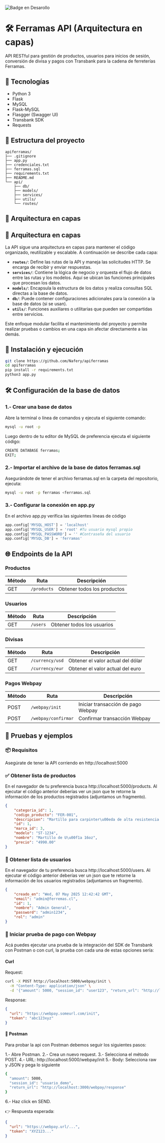 ![Badge en Desarollo](https://img.shields.io/badge/STATUS-EN%20DESAROLLO-green)
# 🛠️ Ferramas API (Arquitectura en capas)

API RESTful para gestión de productos, usuarios para inicios de sesión, conversión de divisa
y pagos con Transbank para la cadena de ferreterías Ferramas. 

## 🚀 Tecnologías

- Python 3
- Flask
- MySQL
- Flask-MySQL
- Flasgger (Swagger UI)
- Transbank SDK
- Requests 

## 📁 Estructura del proyecto
```plaintext
apiferramas/
├── .gitignore
├── app.py
├── credenciales.txt
├── ferramas.sql
├── requirements.txt
├── README.md
└── api/
    ├── db/
    ├── models/
    ├── services/
    ├── utils/
    └── routes/
```

## 🧱 Arquitectura en capas
## 🧱 Arquitectura en capas

La API sigue una arquitectura en capas para mantener el código organizado, reutilizable y escalable. A continuación se describe cada capa:

- **`routes/`**: Define las rutas de la API y maneja las solicitudes HTTP. Se encarga de recibir y enviar respuestas.
- **`services/`**: Contiene la lógica de negocio y orquesta el flujo de datos entre las rutas y los modelos. Aquí se ubican las funciones principales que procesan los datos.
- **`models/`**: Encapsula la estructura de los datos y realiza consultas SQL directas a la base de datos.
- **`db/`**: Puede contener configuraciones adicionales para la conexión a la base de datos (si se usan).
- **`utils/`**: Funciones auxiliares o utilitarias que pueden ser compartidas entre servicios.

Este enfoque modular facilita el mantenimiento del proyecto y permite realizar pruebas o cambios en una capa sin afectar directamente a las demás.



## 🔧 Instalación y ejecución

```bash
git clone https://github.com/Nafery/apiferramas
cd apiferramas
pip install -r requirements.txt
python3 app.py
```

## 🛠️  Configuración de la base de datos
### 1.- Crear una base de datos
Abre la terminal o línea de comandos y ejecuta el siguiente comando:

```bash
mysql -u root -p
```
Luego dentro de tu editor de MySQL de preferencia ejecuta el siguiente código:
```bash
CREATE DATABASE ferramas;
EXIT;
```

### 2.- Importar el archivo de la base de datos ferramas.sql
Asegurándote de tener el archivo ferramas.sql en la carpeta del repositorio, ejecuta:
```bash
mysql -u root -p ferramas <ferramas.sql
```

### 3.- Configurar la conexión en app.py
En el archivo app.py verifica las siguientes lineas de código
```python
app.config['MYSQL_HOST'] = 'localhost' 
app.config['MYSQL_USER'] = 'root' #Tu usuario mysql propio
app.config['MYSQL_PASSWORD'] = '' #Contraseña del usuario
app.config['MYSQL_DB'] = 'ferramas'
```

## 🌐 Endpoints de la API

### Productos
| Método | Ruta        | Descripción                 |
| ------ | ----------- | --------------------------- |
| GET    | `/products` | Obtener todos los productos |

### Usuarios

| Método | Ruta     | Descripción                |
| ------ | -------- | -------------------------- |
| GET    | `/users` | Obtener todos los usuarios |

### Divisas

| Método | Ruta                              | Descripción                       |
| ------ | --------------------------------- | --------------------------------- |
| GET    | `/currency/usd`                   | Obtener el valor actual del dólar |
| GET    | `/currency/eur`                   | Obtener el valor actual del euro  |

### Pagos Webpay

| Método | Ruta                | Descripción                        |
| ------ | ------------------- | ---------------------------------- |
| POST   | `/webpay/init`      | Iniciar transacción de pago Webpay |
| POST   | `/webpay/confirmar` | Confirmar transacción Webpay       |

## 🧪 Pruebas y ejemplos
### 📦 Requisitos
Asegúrate de tener la API corriendo en http://localhost:5000
### ✅ Obtener lista de productos
En el navegador de tu preferencia busca http://localhost:5000/products.
Al ejecutar el código anterior deberías ver un json que te retorne la información de los productos registrados (adjuntamos un fragmento).
```json
{
    "categoria_id": 1,
    "codigo_producto": "FER-001",
    "descripcion": "Martillo para carpinter\u00eda de alta resistencia.",
    "id": 1,
    "marca_id": 3,
    "modelo": "ST-1234",
    "nombre": "Martillo de U\u00f1a 16oz",
    "precio": "4990.00"
}
```
### 🧍 Obtener lista de usuarios
En el navegador de tu preferencia busca http://localhost:5000/users.
Al ejecutar el código anterior deberías ver un json que te retorne la información de los usuarios registrados (adjuntamos un fragmento).
```json
{
    "creado_en": "Wed, 07 May 2025 12:42:42 GMT",
    "email": "admin@ferremas.cl",
    "id": 1,
    "nombre": "Admin General",
    "password": "admin1234",
    "rol": "admin"
}
```
### 💸 Iniciar prueba de pago con Webpay
Acá puedes ejecutar una prueba de la integración del SDK de Transbank con Postman o con curl, la prueba con cada una de estas opciones sería:
#### Curl
Request:
```bash
curl -X POST http://localhost:5000/webpay/init \
  -H "Content-Type: application/json" \
  -d '{"amount": 5000, "session_id": "user123", "return_url": "http://localhost:3000/webpay/response"}'
```
Response:
```json
{
  "url": "https://webpay.someurl.com/init",
  "token": "abc123xyz"
}
```
#### 🧪 Postman

Para probar la api con Postman debemos seguir los siguientes pasos:

1.- Abre Postman.
2.- Crea un nuevo request.
3.- Selecciona el método POST.
4.- URL: http://localhost:5000/webpay/init
5.- Body: Selecciona raw y JSON y pega lo siguiente
```bash
{
  "amount": 5000,
  "session_id": "usuario_demo",
  "return_url": "http://localhost:3000/webpay/response"
}
```
6.- Haz click en SEND.

👉 Respuesta esperada:
```json
{
  "url": "https://webpay.url/...",
  "token": "XYZ123..."
}
```
